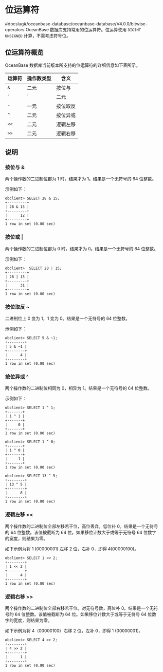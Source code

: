 位运算符 
=========================
#docslug#/oceanbase-database/oceanbase-database/V4.0.0/bitwise-operators
OceanBase 数据库支持常用的位运算符。位运算使用 `BIGINT UNSIGNED` 计算，不需考虑符号位。

位运算符概览 
---------------------------

OceanBase 数据库当前版本所支持的位运算符的详细信息如下表所示。


| 运算符  | 操作数类型 |  含义  |
|------|-------|------|
| `&`  | 二元    | 按位与  |
| `|`  | 二元    | 按位或  |
| `~`  | 一元    | 按位取反 |
| `^`  | 二元    | 按位异或 |
| `<<` | 二元    | 逻辑左移 |
| `>>` | 二元    | 逻辑右移 |



说明 
-----------------------

### 按位与 \& 

两个操作数的二进制位都为 1 时，结果才为 1。结果是一个无符号的 64 位整数。

示例如下：

```unknow
obclient> SELECT 28 & 15;
+---------+
| 28 & 15 |
+---------+
|      12 |
+---------+
1 row in set (0.00 sec)
```



### 按位或 \| 

两个操作数的二进制位都为 0 时，结果才为 0。结果是一个无符号的 64 位整数。

示例如下：

```unknow
obclient>  SELECT 28 | 15;
+---------+
| 28 | 15 |
+---------+
|      31 |
+---------+
1 row in set (0.00 sec)
```



### 按位取反 \~ 

二进制位上 0 变为 1，1 变为 0。结果是一个无符号的 64 位整数。

示例如下：

```unknow
obclient> SELECT 5 & ~1;
+--------+
| 5 & ~1 |
+--------+
|      4 |
+--------+
1 row in set (0.00 sec)
```



### 按位异或 \^ 

两个操作数的二进制位相同为 0，相异为 1。结果是一个无符号的 64 位整数。

示例如下：

```unknow
obclient> SELECT 1 ^ 1;
+-------+
| 1 ^ 1 |
+-------+
|     0 |
+-------+
1 row in set (0.00 sec)

obclient> SELECT 1 ^ 0;
+-------+
| 1 ^ 0 |
+-------+
|     1 |
+-------+
1 row in set (0.00 sec)

obclient> SELECT 13 ^ 5;
+--------+
| 13 ^ 5 |
+--------+
|      8 |
+--------+
1 row in set (0.00 sec)
```



### 逻辑左移 \<\< 

两个操作数的二进制位全部左移若干位，高位丢弃，低位补 0。结果是一个无符号的 64 位整数。该值被截断为 64 位。如果移位计数大于或等于无符号 64 位数字的宽度，则结果为零。

如下示例为将 1 (00000001) 左移 2 位，右补 0，即得 4(00000100)。

```unknow
obclient> SELECT 1 << 2;
+--------+
| 1 << 2 |
+--------+
|      4 |
+--------+
1 row in set (0.00 sec)
```



### 逻辑右移 \>\> 

两个操作数的二进制位全部右移若干位。对无符号数，高位补 0。结果是一个无符号的 64 位整数。该值被截断为 64 位。如果移位计数大于或等于无符号 64 位数字的宽度，则结果为零。

如下示例为将 4（00000100）右移 2 位，左补 0，即得 1 (00000001)。

```unknow
obclient> SELECT 4 >> 2;
+--------+
| 4 >> 2 |
+--------+
|      1 |
+--------+
1 row in set (0.00 sec)
```


